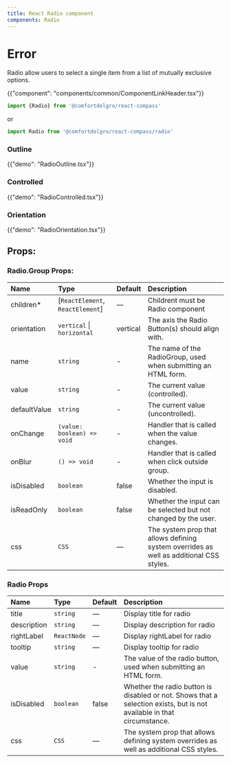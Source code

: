 ```yaml
---
title: React Radio component
components: Radio
---
```


# Error

<p class="description">Radio allow users to select a single item from a list of mutually exclusive options.</p>

{{"component": "components/common/ComponentLinkHeader.tsx"}}

```jsx
import {Radio} from '@comfortdelgro/react-compass'
```

or

```jsx
import Radio from '@comfortdelgro/react-compass/radio'
```
### Outline

{{"demo": "RadioOutline.tsx"}}

### Controlled

{{"demo": "RadioControlled.tsx"}}


### Orientation

{{"demo": "RadioOrientation.tsx"}}


## Props:

### Radio.Group Props:

| Name         | Type                             | Default  | Description                                                                             |
| :----------- | :------------------------------- | :------- | :-------------------------------------------------------------------------------------- |
| children\*   | [`ReactElement`, `ReactElement`] | —        | Childrent must be Radio component                                                       |
| orientation  | `vertical` \| `horizontal`       | vertical | The axis the Radio Button(s) should align with.                                         |
| name         | `string`                         | -        | The name of the RadioGroup, used when submitting an HTML form.                          |
| value        | `string`                         | -        | The current value (controlled).                                                         |
| defaultValue | `string`                         | -        | The current value (uncontrolled).                                                       |
| onChange     | `(value: boolean) => void`       | -        | Handler that is called when the value changes.                                          |
| onBlur       | `() => void`                     | -        | Handler that is called when click outside group.                                        |
| isDisabled   | `boolean`                        | false    | Whether the input is disabled.                                                          |
| isReadOnly   | `boolean`                        | false    | Whether the input can be selected but not changed by the user.                          |
| css          | `CSS`                            | —        | The system prop that allows defining system overrides as well as additional CSS styles. |

### Radio Props

| Name        | Type        | Default | Description                                                                                                            |
| :---------- | :---------- | :------ | :--------------------------------------------------------------------------------------------------------------------- |
| title       | `string`    | —       | Display title for radio                                                                                                |
| description | `string`    | —       | Display description for radio                                                                                          |
| rightLabel  | `ReactNode` | —       | Display rightLabel for radio                                                                                           |
| tooltip     | `string`    | —       | Display tooltip for radio                                                                                              |
| value       | `string`    | -       | The value of the radio button, used when submitting an HTML form.                                                      |
| isDisabled  | `boolean`   | false   | Whether the radio button is disabled or not. Shows that a selection exists, but is not available in that circumstance. |
| css         | `CSS`       | —       | The system prop that allows defining system overrides as well as additional CSS styles.                                |

